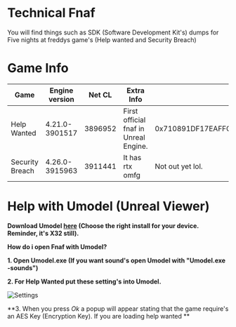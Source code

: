 # Technical Fnaf
You will find things such as SDK (Software Development Kit's) dumps for Five nights at freddys game's (Help wanted and Security Breach)

# Game Info
| Game               | Engine version  | Net CL   | Extra Info                               | Aes Key                                                             |
| ------------------ | --------------- | -------- | ---------------------------------------- | ------------------------------------------------------------------- |
| Help Wanted        | 4.21.0-3901517  | 3896952  | First official fnaf in Unreal Engine.    | 0x710891DF17EAFFCA17CB0620F0F0DCA90A00C657F49BC131D4110B265EC2E41E  |
| Security Breach    | 4.26.0-3915963  | 3911441  | It has rtx omfg                          | Not out yet lol.                                                    |

# Help with Umodel (Unreal Viewer)
 
 **Download Umodel [here](https://www.gildor.org/en/projects/umodel#files) (Choose the right install for your device. Reminder, it's X32 still).**
 
 **How do i open Fnaf with Umodel?**
 
 **1. Open Umodel.exe (If you want sound's open Umodel with "Umodel.exe -sounds")**

 **2. For Help Wanted put these setting's into Umodel.**  
  
 ![Settings](https://cdn.discordapp.com/attachments/770696401776672813/816367417239928852/unknown.png)  
 
 **3. When you press *Ok* a popup will appear stating that the game require's an AES Key (Encryption Key). If you are loading help wanted **
